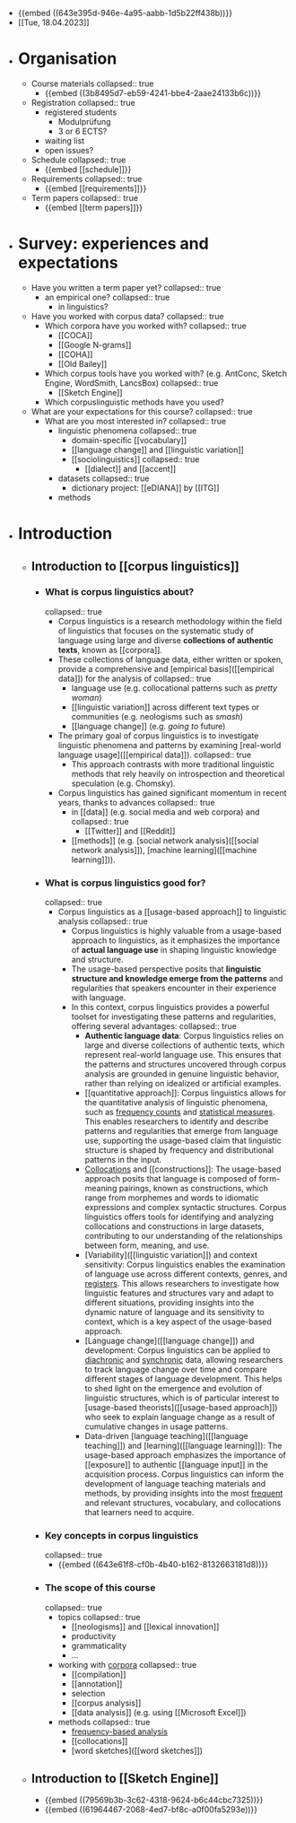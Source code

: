 - {{embed ((643e395d-946e-4a95-aabb-1d5b22ff438b))}}
- [[Tue, 18.04.2023]]
- # Organisation
	- Course materials
	  collapsed:: true
		- {{embed ((3b8495d7-eb59-4241-bbe4-2aae24133b6c))}}
	- Registration
	  collapsed:: true
		- registered students
			- Modulprüfung
			- 3 or 6 ECTS?
		- waiting list
		- open issues?
	- Schedule
	  collapsed:: true
		- {{embed [[schedule]]}}
	- Requirements
	  collapsed:: true
		- {{embed [[requirements]]}}
	- Term papers
	  collapsed:: true
		- {{embed [[term papers]]}}
- # Survey: experiences and expectations
	- Have you written a term paper yet?
	  collapsed:: true
		- an empirical one?
		  collapsed:: true
			- in linguistics?
	- Have you worked with corpus data?
	  collapsed:: true
		- Which corpora have you worked with?
		  collapsed:: true
			- [[COCA]]
			- [[Google N-grams]]
			- [[COHA]]
			- [[Old Bailey]]
		- Which corpus tools have you worked with? (e.g. AntConc, Sketch Engine, WordSmith, LancsBox)
		  collapsed:: true
			- [[Sketch Engine]]
		- Which corpuslinguistic methods have you used?
	- What are your expectations for this course?
	  collapsed:: true
		- What are you most interested in?
		  collapsed:: true
			- linguistic phenomena
			  collapsed:: true
				- domain-specific [[vocabulary]]
				- [[language change]] and [[linguistic variation]]
				- [[sociolinguistics]]
				  collapsed:: true
					- [[dialect]] and [[accent]]
			- datasets
			  collapsed:: true
				- dictionary project: [[eDIANA]] by [[ITG]]
			- methods
- # Introduction
	- ## Introduction to [[corpus linguistics]]
		- ### What is corpus linguistics about?
		  collapsed:: true
			- Corpus linguistics is a research methodology within the field of linguistics that focuses on the systematic study of language using large and diverse **collections of authentic texts**, known as [[corpora]].
			- These collections of language data, either written or spoken, provide a comprehensive and [empirical basis]([[empirical data]]) for the analysis of
			  collapsed:: true
				- language use (e.g. collocational patterns such as *pretty woman*)
				- [[linguistic variation]] across different text types or communities (e.g.  neologisms such as *smash*)
				- [[language change]] (e.g. *going to* future)
			- The primary goal of corpus linguistics is to investigate linguistic phenomena and patterns by examining [real-world language usage]([[empirical data]]).
			  collapsed:: true
				- This approach contrasts with more traditional linguistic methods that rely heavily on introspection and theoretical speculation (e.g. Chomsky).
			- Corpus linguistics has gained significant momentum in recent years, thanks to advances 
			  collapsed:: true
				- in [[data]] (e.g. social media and web corpora) and
				  collapsed:: true
					- [[Twitter]] and [[Reddit]]
				- [[methods]] (e.g. [social network analysis]([[social network analysis]]), [machine learning]([[machine learning]])).
		- ### What is corpus linguistics good for?
		  collapsed:: true
			- Corpus linguistics as a [[usage-based approach]] to linguistic analysis
			  collapsed:: true
				- Corpus linguistics is highly valuable from a usage-based approach to linguistics, as it emphasizes the importance of **actual language use** in shaping linguistic knowledge and structure.
				- The usage-based perspective posits that **linguistic structure and knowledge emerge from the patterns** and regularities that speakers encounter in their experience with language.
				- In this context, corpus linguistics provides a powerful toolset for investigating these patterns and regularities, offering several advantages:
				  collapsed:: true
					- **Authentic language data**: Corpus linguistics relies on large and diverse collections of authentic texts, which represent real-world language use. This ensures that the patterns and structures uncovered through corpus analysis are grounded in genuine linguistic behavior, rather than relying on idealized or artificial examples.
					- [[quantitative approach]]: Corpus linguistics allows for the quantitative analysis of linguistic phenomena, such as  [frequency counts]([[frequency]]) and [statistical measures]([[statistics]]). This enables researchers to identify and describe patterns and regularities that emerge from language use, supporting the usage-based claim that linguistic structure is shaped by frequency and distributional patterns in the input.
					- [Collocations]([[collocations]]) and [[constructions]]: The usage-based approach posits that language is composed of form-meaning pairings, known as constructions, which range from morphemes and words to idiomatic expressions and complex syntactic structures. Corpus linguistics offers tools for identifying and analyzing collocations and constructions in large datasets, contributing to our understanding of the relationships between form, meaning, and use.
					- [Variability]([[linguistic variation]]) and context sensitivity: Corpus linguistics enables the examination of language use across different contexts, genres, and [registers]([[register]]). This allows researchers to investigate how linguistic features and structures vary and adapt to different situations, providing insights into the dynamic nature of language and its sensitivity to context, which is a key aspect of the usage-based approach.
					- [Language change]([[language change]]) and development: Corpus linguistics can be applied to [diachronic]([[diachronic]]) and [synchronic]([[synchronic]]) data, allowing researchers to track language change over time and compare different stages of language development. This helps to shed light on the emergence and evolution of linguistic structures, which is of particular interest to [usage-based theorists]([[usage-based approach]]) who seek to explain language change as a result of cumulative changes in usage patterns.
					- Data-driven [language teaching]([[language teaching]]) and [learning]([[language learning]]): The usage-based approach emphasizes the importance of [[exposure]] to authentic [[language input]] in the acquisition process. Corpus linguistics can inform the development of language teaching materials and methods, by providing insights into the most [frequent]([[frequency]]) and relevant structures, vocabulary, and collocations that learners need to acquire.
		- ### Key concepts in corpus linguistics
		  collapsed:: true
			- {{embed ((643e61f8-cf0b-4b40-b162-8132663181d8))}}
		- ### The scope of this course
		  collapsed:: true
			- topics
			  collapsed:: true
				- [[neologisms]] and [[lexical innovation]]
				- productivity
				- grammaticality
				- …
			- working with [corpora]([[corpora]])
			  collapsed:: true
				- [[compilation]]
				- [[annotation]]
				- selection
				- [[corpus analysis]]
				- [[data analysis]] (e.g. using [[Microsoft Excel]])
			- methods
			  collapsed:: true
				- [frequency-based analysis]([[frequency]])
				- [[collocations]]
				- [word sketches]([[word sketches]])
	- ## Introduction to [[Sketch Engine]]
		- {{embed ((79569b3b-3c62-4318-9624-b6c44cbc7325))}}
		- {{embed ((61964467-2068-4ed7-bf8c-a0f00fa5293e))}}